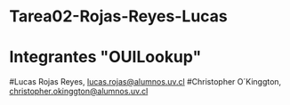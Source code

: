# Tarea02-Rojas-Reyes-Lucas
# Integrantes "OUILookup"
#Lucas Rojas Reyes, lucas.rojas@alumnos.uv.cl
#Christopher O´Kinggton, christopher.okinggton@alumnos.uv.cl
